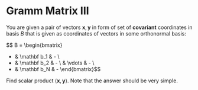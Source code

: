 # Gramm Matrix III

You are given a pair of vectors $\mathbf x, \mathbf y$ in form of set of **covariant** 
coordinates in basis $B$ that is given as 
coordinates of vectors in some orthonormal basis:

$$
B = \begin{bmatrix}
- & \mathbf b_1 & - \\
- & \mathbf b_2 & - \\
  & \vdots & - \\
- & \mathbf b_N & - 
\end{bmatrix}$$

Find scalar product $\left<\mathbf x, \mathbf y\right>$. 
Note that the answer should be very simple.